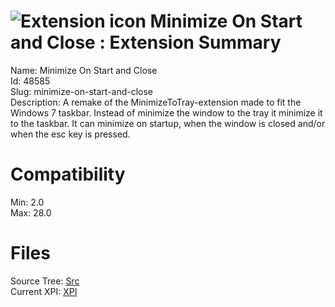 # ![Extension icon](https://addons.thunderbird.net/user-media/addon_icons/48/48585-64.png?modified=1354058454) Minimize On Start and Close : Extension Summary

Name: Minimize On Start and Close  
Id: 48585  
Slug: minimize-on-start-and-close  
Description: A remake of the MinimizeToTray-extension made to fit the Windows 7 taskbar. Instead of minimize the window to the tray it minimize it to the taskbar. It can minimize on startup, when the window is closed and/or when the esc key is pressed.
  

# Compatibility
Min: 2.0  
Max: 28.0  

# Files

Source Tree: [Src](C:/Dev/Thunderbird/ThunderKdB/xall/xOther/48585-minimize-on-start-and-close/src)  
Current XPI: [XPI](C:/Dev/Thunderbird/ThunderKdB/xall/xOther/48585-minimize-on-start-and-close/xpi)  



